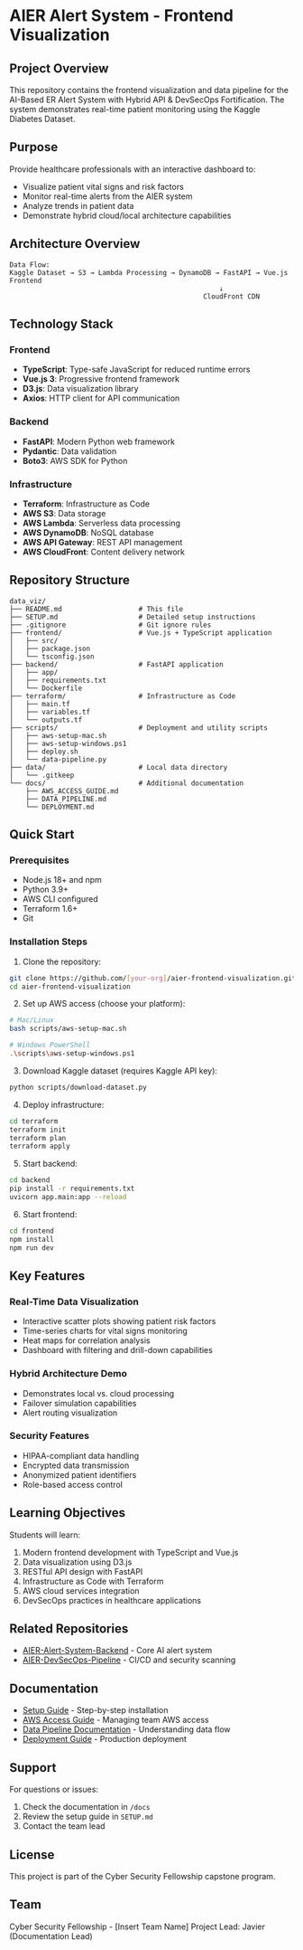 # AIER Alert System - Frontend Visualization

## Project Overview

This repository contains the frontend visualization and data pipeline for the AI-Based ER Alert System with Hybrid API & DevSecOps Fortification. The system demonstrates real-time patient monitoring using the Kaggle Diabetes Dataset.

## Purpose

Provide healthcare professionals with an interactive dashboard to:
- Visualize patient vital signs and risk factors
- Monitor real-time alerts from the AIER system
- Analyze trends in patient data
- Demonstrate hybrid cloud/local architecture capabilities

## Architecture Overview

```
Data Flow:
Kaggle Dataset → S3 → Lambda Processing → DynamoDB → FastAPI → Vue.js Frontend
                                                    ↓
                                                CloudFront CDN
```

## Technology Stack

### Frontend
- **TypeScript**: Type-safe JavaScript for reduced runtime errors
- **Vue.js 3**: Progressive frontend framework
- **D3.js**: Data visualization library
- **Axios**: HTTP client for API communication

### Backend
- **FastAPI**: Modern Python web framework
- **Pydantic**: Data validation
- **Boto3**: AWS SDK for Python

### Infrastructure
- **Terraform**: Infrastructure as Code
- **AWS S3**: Data storage
- **AWS Lambda**: Serverless data processing
- **AWS DynamoDB**: NoSQL database
- **AWS API Gateway**: REST API management
- **AWS CloudFront**: Content delivery network

## Repository Structure

```
data_viz/
├── README.md                   # This file
├── SETUP.md                    # Detailed setup instructions
├── .gitignore                  # Git ignore rules
├── frontend/                   # Vue.js + TypeScript application
│   ├── src/
│   ├── package.json
│   └── tsconfig.json
├── backend/                    # FastAPI application
│   ├── app/
│   ├── requirements.txt
│   └── Dockerfile
├── terraform/                  # Infrastructure as Code
│   ├── main.tf
│   ├── variables.tf
│   └── outputs.tf
├── scripts/                    # Deployment and utility scripts
│   ├── aws-setup-mac.sh
│   ├── aws-setup-windows.ps1
│   ├── deploy.sh
│   └── data-pipeline.py
├── data/                       # Local data directory
│   └── .gitkeep
└── docs/                       # Additional documentation
    ├── AWS_ACCESS_GUIDE.md
    ├── DATA_PIPELINE.md
    └── DEPLOYMENT.md
```

## Quick Start

### Prerequisites
- Node.js 18+ and npm
- Python 3.9+
- AWS CLI configured
- Terraform 1.6+
- Git

### Installation Steps

1. Clone the repository:
```bash
git clone https://github.com/[your-org]/aier-frontend-visualization.git
cd aier-frontend-visualization
```

2. Set up AWS access (choose your platform):
```bash
# Mac/Linux
bash scripts/aws-setup-mac.sh

# Windows PowerShell
.\scripts\aws-setup-windows.ps1
```

3. Download Kaggle dataset (requires Kaggle API key):
```bash
python scripts/download-dataset.py
```

4. Deploy infrastructure:
```bash
cd terraform
terraform init
terraform plan
terraform apply
```

5. Start backend:
```bash
cd backend
pip install -r requirements.txt
uvicorn app.main:app --reload
```

6. Start frontend:
```bash
cd frontend
npm install
npm run dev
```

## Key Features

### Real-Time Data Visualization
- Interactive scatter plots showing patient risk factors
- Time-series charts for vital signs monitoring
- Heat maps for correlation analysis
- Dashboard with filtering and drill-down capabilities

### Hybrid Architecture Demo
- Demonstrates local vs. cloud processing
- Failover simulation capabilities
- Alert routing visualization

### Security Features
- HIPAA-compliant data handling
- Encrypted data transmission
- Anonymized patient identifiers
- Role-based access control

## Learning Objectives

Students will learn:
1. Modern frontend development with TypeScript and Vue.js
2. Data visualization using D3.js
3. RESTful API design with FastAPI
4. Infrastructure as Code with Terraform
5. AWS cloud services integration
6. DevSecOps practices in healthcare applications

## Related Repositories

- [AIER-Alert-System-Backend](link) - Core AI alert system
- [AIER-DevSecOps-Pipeline](link) - CI/CD and security scanning

## Documentation

- [Setup Guide](SETUP.md) - Step-by-step installation
- [AWS Access Guide](docs/AWS_ACCESS_GUIDE.md) - Managing team AWS access
- [Data Pipeline Documentation](docs/DATA_PIPELINE.md) - Understanding data flow
- [Deployment Guide](docs/DEPLOYMENT.md) - Production deployment

## Support

For questions or issues:
1. Check the documentation in `/docs`
2. Review the setup guide in `SETUP.md`
3. Contact the team lead

## License

This project is part of the Cyber Security Fellowship capstone program.

## Team

Cyber Security Fellowship - [Insert Team Name]
Project Lead: Javier (Documentation Lead)

